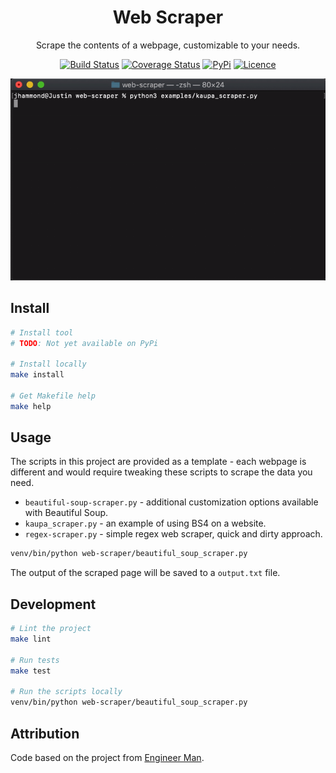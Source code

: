 <div align="center">

# Web Scraper

Scrape the contents of a webpage, customizable to your needs.

[![Build Status](https://travis-ci.com/Justintime50/web-scraper.svg?branch=master)](https://travis-ci.com/Justintime50/web-scraper)
[![Coverage Status](https://coveralls.io/repos/github/Justintime50/web-scraper/badge.svg?branch=master)](https://coveralls.io/github/Justintime50/web-scraper?branch=master)
[![PyPi](https://img.shields.io/pypi/v/<PROJECT>)](https://pypi.org/project/<PROJECT>)
[![Licence](https://img.shields.io/github/license/justintime50/web-scraper)](LICENSE)

<img src="assets/showcase.gif" alt="Showcase">

</div>

## Install

```bash
# Install tool
# TODO: Not yet available on PyPi

# Install locally
make install

# Get Makefile help
make help
```

## Usage

The scripts in this project are provided as a template - each webpage is different and would require tweaking these scripts to scrape the data you need.

* `beautiful-soup-scraper.py` - additional customization options available with Beautiful Soup.
* `kaupa_scraper.py` - an example of using BS4 on a website.
* `regex-scraper.py` - simple regex web scraper, quick and dirty approach.

```bash
venv/bin/python web-scraper/beautiful_soup_scraper.py
```

The output of the scraped page will be saved to a `output.txt` file.

## Development

```bash
# Lint the project
make lint

# Run tests
make test

# Run the scripts locally
venv/bin/python web-scraper/beautiful_soup_scraper.py
```

## Attribution

Code based on the project from [Engineer Man](https://github.com/engineer-man/youtube/tree/master/042).
